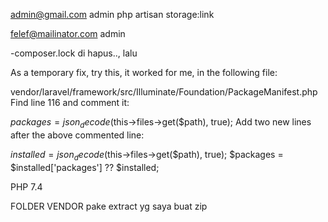 admin@gmail.com 
admin
php artisan storage:link

felef@mailinator.com
admin

-composer.lock di hapus.., lalu 

As a temporary fix, try this, it worked for me, in the following file:

vendor/laravel/framework/src/Illuminate/Foundation/PackageManifest.php
Find line 116 and comment it:

$packages = json_decode($this->files->get($path), true);
Add two new lines after the above commented line:

$installed = json_decode($this->files->get($path), true);
$packages = $installed['packages'] ?? $installed;

PHP 7.4

FOLDER VENDOR pake extract yg saya buat zip
